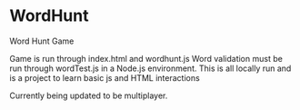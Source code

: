 # WordHunt
Word Hunt Game

Game is run through index.html and wordhunt.js
Word validation must be run through wordTest.js in a Node.js environment.
This is all locally run and is a project to learn basic js and HTML interactions

Currently being updated to be multiplayer.
